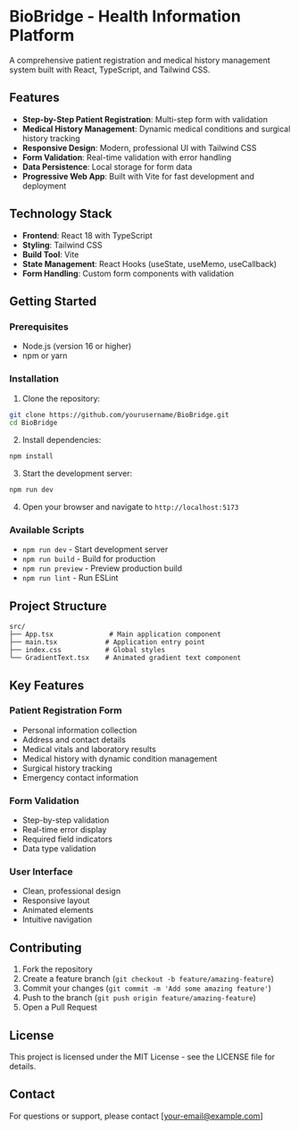 # BioBridge - Health Information Platform

A comprehensive patient registration and medical history management system built with React, TypeScript, and Tailwind CSS.

## Features

- **Step-by-Step Patient Registration**: Multi-step form with validation
- **Medical History Management**: Dynamic medical conditions and surgical history tracking
- **Responsive Design**: Modern, professional UI with Tailwind CSS
- **Form Validation**: Real-time validation with error handling
- **Data Persistence**: Local storage for form data
- **Progressive Web App**: Built with Vite for fast development and deployment

## Technology Stack

- **Frontend**: React 18 with TypeScript
- **Styling**: Tailwind CSS
- **Build Tool**: Vite
- **State Management**: React Hooks (useState, useMemo, useCallback)
- **Form Handling**: Custom form components with validation

## Getting Started

### Prerequisites

- Node.js (version 16 or higher)
- npm or yarn

### Installation

1. Clone the repository:
```bash
git clone https://github.com/yourusername/BioBridge.git
cd BioBridge
```

2. Install dependencies:
```bash
npm install
```

3. Start the development server:
```bash
npm run dev
```

4. Open your browser and navigate to `http://localhost:5173`

### Available Scripts

- `npm run dev` - Start development server
- `npm run build` - Build for production
- `npm run preview` - Preview production build
- `npm run lint` - Run ESLint

## Project Structure

```
src/
├── App.tsx              # Main application component
├── main.tsx            # Application entry point
├── index.css           # Global styles
└── GradientText.tsx    # Animated gradient text component
```

## Key Features

### Patient Registration Form
- Personal information collection
- Address and contact details
- Medical vitals and laboratory results
- Medical history with dynamic condition management
- Surgical history tracking
- Emergency contact information

### Form Validation
- Step-by-step validation
- Real-time error display
- Required field indicators
- Data type validation

### User Interface
- Clean, professional design
- Responsive layout
- Animated elements
- Intuitive navigation

## Contributing

1. Fork the repository
2. Create a feature branch (`git checkout -b feature/amazing-feature`)
3. Commit your changes (`git commit -m 'Add some amazing feature'`)
4. Push to the branch (`git push origin feature/amazing-feature`)
5. Open a Pull Request

## License

This project is licensed under the MIT License - see the LICENSE file for details.

## Contact

For questions or support, please contact [your-email@example.com]
